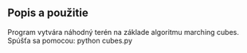 ## Popis a použitie
Program vytvára náhodný terén na základe algoritmu marching cubes.
Spúšťa sa pomocou: python cubes.py

